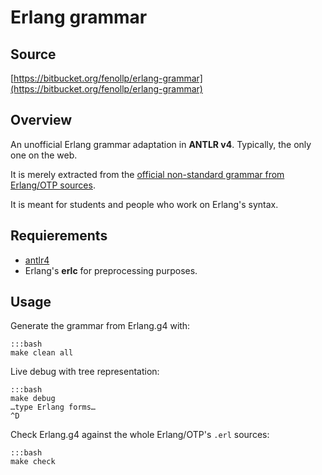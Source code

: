 # Erlang grammar

## Source

[https://bitbucket.org/fenollp/erlang-grammar](https://bitbucket.org/fenollp/erlang-grammar)

## Overview

An unofficial Erlang grammar adaptation in **ANTLR v4**.
Typically, the only one on the web.

It is merely extracted from the [official non-standard grammar from Erlang/OTP sources](https://github.com/erlang/otp/blob/maint/lib/stdlib/src/erl_parse.yrl).

It is meant for students and people who work on Erlang's syntax.


## Requierements

* [antlr4](http://www.antlr.org/wiki/display/ANTLR4/Getting+Started+with+ANTLR+v4)
* Erlang's **erlc** for preprocessing purposes.

## Usage

Generate the grammar from Erlang.g4 with:

```
:::bash
make clean all
```

Live debug with tree representation:

```
:::bash
make debug
…type Erlang forms…
^D
```

Check Erlang.g4 against the whole Erlang/OTP's `.erl` sources:

```
:::bash
make check
```